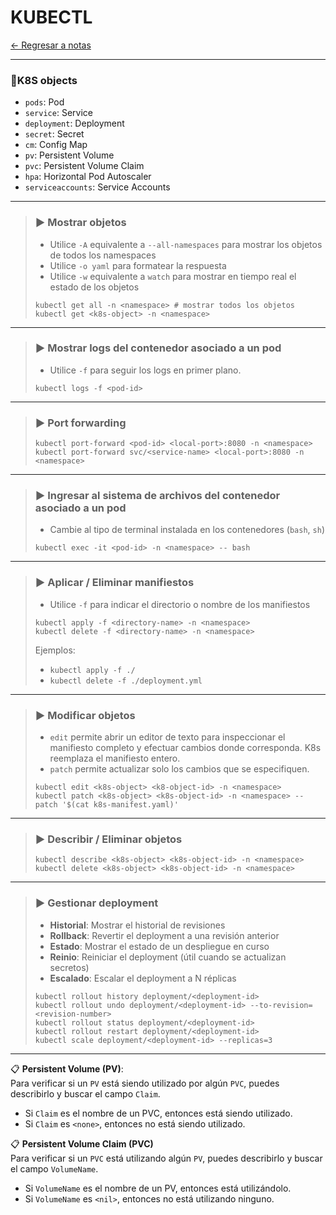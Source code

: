 # KUBECTL

[← Regresar a notas](../../README.md) <br>

----

### 📌K8S objects 

- `pods`: Pod
- `service`: Service
- `deployment`: Deployment
- `secret`: Secret
- `cm`: Config Map
- `pv`: Persistent Volume
- `pvc`: Persistent Volume Claim
- `hpa`: Horizontal Pod Autoscaler
- `serviceaccounts`: Service Accounts

---

> ### ▶️ Mostrar objetos
> - Utilice `-A` equivalente a `--all-namespaces` para mostrar los objetos de todos los namespaces
> - Utilice `-o yaml` para formatear la respuesta
> - Utilice `-w` equivalente a `watch` para mostrar en tiempo real el estado de los objetos
> ```shell script 
> kubectl get all -n <namespace> # mostrar todos los objetos
> kubectl get <k8s-object> -n <namespace>
> ```
----

> ### ▶️ Mostrar logs del contenedor asociado a un pod
> - Utilice `-f` para seguir los logs en primer plano.
> ```shell script 
> kubectl logs -f <pod-id>
> ```
----

> ### ▶️ Port forwarding
> ```shell script 
> kubectl port-forward <pod-id> <local-port>:8080 -n <namespace>
> kubectl port-forward svc/<service-name> <local-port>:8080 -n <namespace>
> ```
---

> ### ▶️ Ingresar al sistema de archivos del contenedor asociado a un pod
> - Cambie al tipo de terminal instalada en los contenedores (`bash`, `sh`)
> ```shell script 
> kubectl exec -it <pod-id> -n <namespace> -- bash
> ```
----

> ### ▶️ Aplicar / Eliminar manifiestos
> - Utilice `-f` para indicar el directorio o nombre de los manifiestos
> ```shell script 
> kubectl apply -f <directory-name> -n <namespace>
> kubectl delete -f <directory-name> -n <namespace>
> ```
> Ejemplos: <br>
> - `kubectl apply -f ./`
> - `kubectl delete -f ./deployment.yml`
----

> ### ▶️ Modificar objetos
> - `edit` permite abrir un editor de texto para inspeccionar el manifiesto completo y efectuar cambios donde corresponda. K8s reemplaza el manifiesto entero.
> - `patch` permite actualizar solo los cambios que se especifiquen.
>
> ```shell script 
> kubectl edit <k8s-object> <k8-object-id> -n <namespace>
> kubectl patch <k8s-object> <k8s-object-id> -n <namespace> --patch '$(cat k8s-manifest.yaml)'
> ```
----

> ### ▶️ Describir / Eliminar objetos
>  
> ```shell script
> kubectl describe <k8s-object> <k8s-object-id> -n <namespace>
> kubectl delete <k8s-object> <k8s-object-id> -n <namespace>
> ```
----

> ### ▶️ Gestionar deployment
> - **Historial**: Mostrar el historial de revisiones
> - **Rollback**: Revertir el deployment a una revisión anterior
> - **Estado**: Mostrar el estado de un despliegue en curso
> - **Reinio**: Reiniciar el deployment (útil cuando se actualizan secretos)
> - **Escalado**: Escalar el deployment a N réplicas
> ```shell script 
> kubectl rollout history deployment/<deployment-id>
> kubectl rollout undo deployment/<deployment-id> --to-revision=<revision-number>
> kubectl rollout status deployment/<deployment-id>
> kubectl rollout restart deployment/<deployment-id>
> kubectl scale deployment/<deployment-id> --replicas=3
> ```
----

📋 **Persistent Volume (PV)**:
<br>Para verificar si un `PV` está siendo utilizado por algún `PVC`, puedes describirlo y buscar el campo `Claim`.
- Si `Claim` es el nombre de un PVC, entonces está siendo utilizado.
- Si `Claim` es `<none>`, entonces no está siendo utilizado.

📋 **Persistent Volume Claim (PVC)**
<br> Para verificar si un `PVC` está utilizando algún `PV`, puedes describirlo y buscar el campo `VolumeName`.
- Si `VolumeName` es el nombre de un PV, entonces está utilizándolo.
- Si `VolumeName` es `<nil>`, entonces no está utilizando ninguno.




